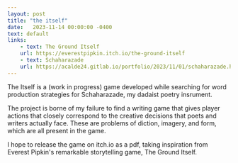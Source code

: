 ```yaml
---
layout: post
title: "the itself"
date:   2023-11-14 00:00:00 -0400
text: default
links:
    - text: The Ground Itself
    url: https://everestpipkin.itch.io/the-ground-itself
    - text: Schaharazade
    url: https://acalde24.gitlab.io/portfolio/2023/11/01/schaharazade.html
---
```

The Itself is a (work in progress) game developed while searching for word production strategies for Schaharazade, my dadaist poetry insrument.

The project is borne of my failure to find a writing game that gives player actions that closely correspond to the creative decisions that poets and writers actually face. These are problems of diction, imagery, and form, which are all present in the game.

I hope to release the game on itch.io as a pdf, taking inspiration from Everest Pipkin's remarkable storytelling game, The Ground Itself. 